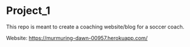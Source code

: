 # Project_1
This repo is meant to create a coaching website/blog for a soccer coach.<br>

Website: https://murmuring-dawn-00957.herokuapp.com/



